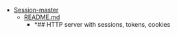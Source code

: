 - <a href = "E:\Node_projects\Node_Way\Education\Timur_Video_Node.js\part_20\Session-master\cat.Session-master\dir.Session-master.md">Session-master</a>
    - <a href = "E:\Node_projects\Node_Way\Education\Timur_Video_Node.js\part_20\Session-master\README.md">README.md</a>
        - *## HTTP server with sessions, tokens, cookies

